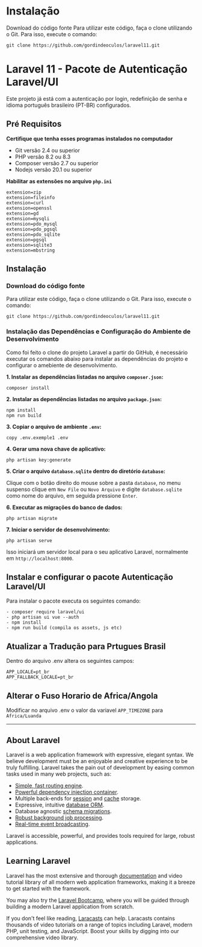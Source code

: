 # Instalação #
Download do código fonte
Para utilizar este código, faça o clone utilizando o Git. Para isso, execute o comando:


```
git clone https://github.com/gordindeoculos/laravel11.git

```

# Laravel 11 - Pacote de Autenticação Laravel/UI

Este projeto já está com a autenticação por login, redefinição de senha e idioma português brasileiro (PT-BR) configurados.

## Pré Requisitos

**Certifique que tenha esses programas instalados no computador**

- Git versão 2.4 ou superior 
- PHP versão 8.2 ou 8.3
- Composer versão 2.7 ou superior
- Nodejs versão 20.1 ou superior

**Habilitar as extensões no arquivo `php.ini`**

```
extension=zip
extension=fileinfo
extension=curl
extension=openssl
extension=gd
extension=mysqli
extension=pdo_mysql
extension=pdo_pgsql
extension=pdo_sqlite
extension=pgsql
extension=sqlite3
extension=mbstring
```

## Instalação

### Download do código fonte

Para utilizar este código, faça o clone utilizando o Git. Para isso, execute o comando:

```
git clone https://github.com/gordindeoculos/laravel11.git
```

### Instalação das Dependências e Configuração do Ambiente de Desenvolvimento

Como foi feito o clone do projeto Laravel a partir do GitHub, é necessário executar os comandos abaixo
para instalar as dependências do projeto e configurar o amebiente de desenvolvimento.

**1. Instalar as dependências listadas no arquivo `composer.json`:**

```
composer install
```

**2. Instalar as dependências listadas no arquivo `package.json`:**

```
npm install
npm run build
```

**3. Copiar o arquivo de ambiente `.env`:**

```
copy .env.exemple1 .env
```

**4. Gerar uma nova chave de aplicativo:**

```
php artisan key:generate
```

**5. Criar o arquivo `database.sqlite` dentro do diretório `database`:**

Clique com o botão direito do mouse sobre a pasta `database`, no menu suspenso clique em `New File` ou `Novo Arquivo` e digite `database.sqlite` como nome do arquivo, em seguida pressione `Enter`.

**6. Executar as migrações do banco de dados:**

```
php artisan migrate
```

**7. Iniciar o servidor de desenvolvimento:**

```
php artisan serve
```

Isso iniciará um servidor local para o seu aplicativo Laravel, normalmente em `http://localhost:8000`.


## Instalar e configurar o pacote Autenticação Laravel/UI ##
  
Para instalar o pacote executa os seguintes comando:
```
- composer require laravel/ui
- php artisan ui vue --auth
- npm install
- npm run build (compila os assets, js etc)
```
## Atualizar a Tradução para Prtugues Brasil 

Dentro do arquivo .env altera os seguintes campos:
```
APP_LOCALE=pt_br
APP_FALLBACK_LOCALE=pt_br
```

## Alterar o Fuso Horario de Africa/Angola

Modificar no arquivo .env o valor da variavel `APP_TIMEZONE` para `Africa/Luanda`
____________________________________
## About Laravel

Laravel is a web application framework with expressive, elegant syntax. We believe development must be an enjoyable and creative experience to be truly fulfilling. Laravel takes the pain out of development by easing common tasks used in many web projects, such as:

- [Simple, fast routing engine](https://laravel.com/docs/routing).
- [Powerful dependency injection container](https://laravel.com/docs/container).
- Multiple back-ends for [session](https://laravel.com/docs/session) and [cache](https://laravel.com/docs/cache) storage.
- Expressive, intuitive [database ORM](https://laravel.com/docs/eloquent).
- Database agnostic [schema migrations](https://laravel.com/docs/migrations).
- [Robust background job processing](https://laravel.com/docs/queues).
- [Real-time event broadcasting](https://laravel.com/docs/broadcasting).

Laravel is accessible, powerful, and provides tools required for large, robust applications.

## Learning Laravel

Laravel has the most extensive and thorough [documentation](https://laravel.com/docs) and video tutorial library of all modern web application frameworks, making it a breeze to get started with the framework.

You may also try the [Laravel Bootcamp](https://bootcamp.laravel.com), where you will be guided through building a modern Laravel application from scratch.

If you don't feel like reading, [Laracasts](https://laracasts.com) can help. Laracasts contains thousands of video tutorials on a range of topics including Laravel, modern PHP, unit testing, and JavaScript. Boost your skills by digging into our comprehensive video library.
